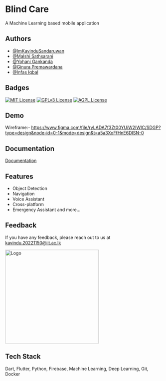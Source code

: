 
# Blind Care

A Machine Learning based mobile application

## Authors

- [@ImKavinduSandaruwan](https://github.com/ImKavinduSandaruwan)
- [@Malshi Sathsarani](https://github.com/)
- [@Yohani Gankanda](https://github.com/)
- [@Ginura Premawardana](https://github.com/)
- [@Infas Iqbal](https://github.com/)


## Badges

[![MIT License](https://img.shields.io/badge/License-MIT-green.svg)](https://choosealicense.com/licenses/mit/)
[![GPLv3 License](https://img.shields.io/badge/License-GPL%20v3-yellow.svg)](https://opensource.org/licenses/)
[![AGPL License](https://img.shields.io/badge/license-AGPL-blue.svg)](http://www.gnu.org/licenses/agpl-3.0)


## Demo

Wireframe:- https://www.figma.com/file/ryLADA7f3Zt00YUiW2IWIC/SDGP?type=design&node-id=0-1&mode=design&t=a5a3XoFfHnE6DISN-0


## Documentation

[Documentation](https://linktodocumentation)


## Features

- Object Detection
- Navigation
- Voice Assistant
- Cross-platform
- Emergency Assistant and more...


## Feedback

If you have any feedback, please reach out to us at kavindu.20221150@iit.ac.lk


<img src="https://github.com/ImKavinduSandaruwan/Blind_Care/blob/master/images/applogo.jpeg" alt="Logo" width="300"/>


## Tech Stack

Dart, Flutter, Python, Firebase, Machine Learning, Deep Learning, Git, Docker

